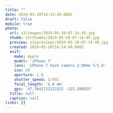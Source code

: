 ```yaml
---
title: ""
date: 2019-05-10T14:14:49.000Z
draft: false
mobile: true
photo:
  url: s3/images/2019-05-10-07-14-49.jpg
  thumb: s3/thumbs/2019-05-10-07-14-49.jpg
  preview: s3/previews/2019-05-10-07-14-49.jpg
  created: 2019-05-10T14:14:49.000Z
  exif:
    make: Apple
    model: 'iPhone 7'
    lens: 'iPhone 7 back camera 3.99mm f/1.8'
    iso: 20
    aperture: 1.8
    shutter_speed: 1/591
    focal_length: '4.0 mm'
    gps: '47.7641722222222 -122.206025'
  title: null
  caption: null
links: []
---
```


